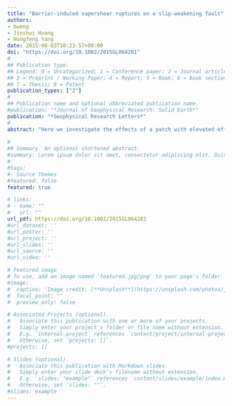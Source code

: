 ```yaml
---
title: "Barrier-induced supershear ruptures on a slip-weakening fault"
authors:
- hweng
- Jinshui Huang
- Hongfeng Yang
date: 2015-06-03T10:23:57+08:00
doi: "https://doi.org/10.1002/2015GL064281"
#
## Publication type.
## Legend: 0 = Uncategorized; 1 = Conference paper; 2 = Journal article;
## 3 = Preprint / Working Paper; 4 = Report; 5 = Book; 6 = Book section;
## 7 = Thesis; 8 = Patent
publication_types: ["2"]
#
## Publication name and optional abbreviated publication name.
#publication: "*Journal of Geophysical Research: Solid Earth*"
publication: "*Geophysical Research Letters*"
#
abstract: "Here we investigate the effects of a patch with elevated effective normal stress (barrier) on two-dimensional in-plane supershear rupture propagation on a planar fault from numerical experiments. Our results confirm that the barrier may slow down or stop coseismic ruptures but may also induce supershear ruptures. We demonstrate that the supershear rupture may emerge in a region that is delineated by two approximate linear boundaries. If the barrier size is below the lower boundary, ruptures can overcome the barrier and propagate at subshear speeds. If the barrier size is larger than the upper boundary, ruptures are always stopped by the barrier. Furthermore, we find that the barrier-induced supershear ruptures may eventually slow down into subshear speed, depending on the size and the location of the barrier. The duration of supershear ruptures increases as the barrier sizes grow from the lower to the upper boundary, which are proportional to the reduction in rupture speeds caused by the barrier. These results indicate that a barrier on the fault may not stop coseismic ruptures. Rather, the barrier may induce ruptures propagating at supershear speeds that play important roles in near-field ground shaking and damage."
 
#
## Summary. An optional shortened abstract.
#summary: Lorem ipsum dolor sit amet, consectetur adipiscing elit. Duis posuere tellus ac convallis placerat. Proin tincidunt magna sed ex sollicitudin condimentum.
#
#tags:
#- Source Themes
#featured: false
featured: true

# links:
# - name: ""
#   url: ""
url_pdf: https://doi.org/10.1002/2015GL064281
#url_dataset: ''
#url_poster: ''
#url_project: ''
#url_slides: ''
#url_source: ''
#url_video: ''

# Featured image
# To use, add an image named `featured.jpg/png` to your page's folder. 
#image:
#  caption: 'Image credit: [**Unsplash**](https://unsplash.com/photos/jdD8gXaTZsc)'
#  focal_point: ""
#  preview_only: false

# Associated Projects (optional).
#   Associate this publication with one or more of your projects.
#   Simply enter your project's folder or file name without extension.
#   E.g. `internal-project` references `content/project/internal-project/index.md`.
#   Otherwise, set `projects: []`.
#projects: []

# Slides (optional).
#   Associate this publication with Markdown slides.
#   Simply enter your slide deck's filename without extension.
#   E.g. `slides: "example"` references `content/slides/example/index.md`.
#   Otherwise, set `slides: ""`.
#slides: example
---
```

